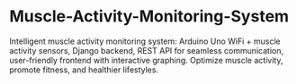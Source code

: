 # Muscle-Activity-Monitoring-System
Intelligent muscle activity monitoring system: Arduino Uno WiFi + muscle activity sensors, Django backend, REST API for seamless communication, user-friendly frontend with interactive graphing. Optimize muscle activity, promote fitness, and healthier lifestyles.

